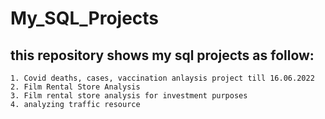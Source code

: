 # My_SQL_Projects
## this repository shows my sql projects as follow:

    1. Covid deaths, cases, vaccination anlaysis project till 16.06.2022
    2. Film Rental Store Analysis
    3. Film rental store analysis for investment purposes
    4. analyzing traffic resource


